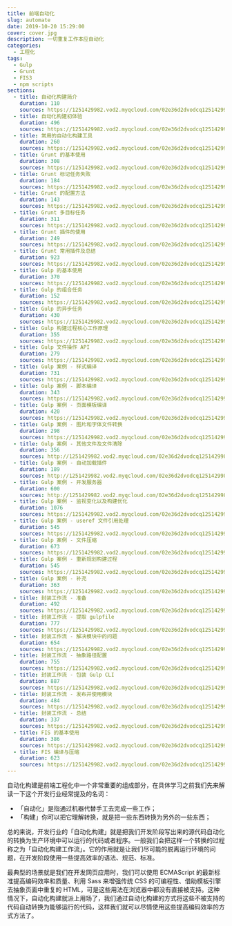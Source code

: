 ```yaml
---
title: 前端自动化
slug: automate
date: 2019-10-20 15:29:00
cover: cover.jpg
description: 一切重复工作本应自动化
categories:
  - 工程化
tags:
  - Gulp
  - Grunt
  - FIS3
  - npm scripts
sections:
  - title: 自动化构建简介
    duration: 110
    sources: https://1251429982.vod2.myqcloud.com/02e36d2dvodcq1251429982/9a4e91f45285890797461910068/K9NjGLaf3bEA.mp4
  - title: 自动化构建初体验
    duration: 496
    sources: https://1251429982.vod2.myqcloud.com/02e36d2dvodcq1251429982/d1ac5c285285890797591878395/2Z6BSdA3AEUA.mp4
  - title: 常用的自动化构建工具
    duration: 260
    sources: https://1251429982.vod2.myqcloud.com/02e36d2dvodcq1251429982/5d58592e5285890797593236001/1aDAg5TlVDYA.mp4
  - title: Grunt 的基本使用
    duration: 308
    sources: https://1251429982.vod2.myqcloud.com/02e36d2dvodcq1251429982/3fd809e35285890797460387967/AZcl5yi1B1gA.mp4
  - title: Grunt 标记任务失败
    duration: 184
    sources: https://1251429982.vod2.myqcloud.com/02e36d2dvodcq1251429982/01d1df355285890797547814430/3g4XMmEvykUA.mp4
  - title: Grunt 的配置方法
    duration: 143
    sources: https://1251429982.vod2.myqcloud.com/02e36d2dvodcq1251429982/9a4e922f5285890797461910081/VXQ0lmsmqXAA.mp4
  - title: Grunt 多目标任务
    duration: 311
    sources: https://1251429982.vod2.myqcloud.com/02e36d2dvodcq1251429982/026327c75285890797547895286/sO1xRM1z3R8A.mp4
  - title: Grunt 插件的使用
    duration: 249
    sources: https://1251429982.vod2.myqcloud.com/02e36d2dvodcq1251429982/0ba2e5545285890797592028630/QkTUadaY2z0A.mp4
  - title: Grunt 常用插件及总结
    duration: 923
    sources: https://1251429982.vod2.myqcloud.com/02e36d2dvodcq1251429982/3fd80a225285890797460387984/WaVMrAd3yzkA.mp4
  - title: Gulp 的基本使用
    duration: 370
    sources: https://1251429982.vod2.myqcloud.com/02e36d2dvodcq1251429982/5d4773be5285890797593228664/rs0wOjubzccA.mp4
  - title: Gulp 的组合任务
    duration: 152
    sources: https://1251429982.vod2.myqcloud.com/02e36d2dvodcq1251429982/026330435285890797547895480/JSPT53BTSIEA.mp4
  - title: Gulp 的异步任务
    duration: 430
    sources: https://1251429982.vod2.myqcloud.com/02e36d2dvodcq1251429982/764246725285890797590210781/dOvxIWxGnJ8A.mp4
  - title: Gulp 构建过程核心工作原理
    duration: 355
    sources: https://1251429982.vod2.myqcloud.com/02e36d2dvodcq1251429982/3fd86f305285890797460388002/trqs0PyeJZwA.mp4
  - title: Gulp 文件操作 API
    duration: 279
    sources: https://1251429982.vod2.myqcloud.com/02e36d2dvodcq1251429982/7642b9315285890797590211176/NtDeLqvWNngA.mp4
  - title: Gulp 案例 - 样式编译
    duration: 731
    sources: https://1251429982.vod2.myqcloud.com/02e36d2dvodcq1251429982/3fd86f335285890797460388005/aS3wbQQv340A.mp4
  - title: Gulp 案例 - 脚本编译
    duration: 343
    sources: https://1251429982.vod2.myqcloud.com/02e36d2dvodcq1251429982/5db1d5a65285890797593284697/LSdhpWMuVzIA.mp4
  - title: Gulp 案例 - 页面模板编译
    duration: 420
    sources: https://1251429982.vod2.myqcloud.com/02e36d2dvodcq1251429982/0b9165955285890797592019901/AeKX1fDs49wA.mp4
  - title: Gulp 案例 - 图片和字体文件转换
    duration: 298
    sources: https://1251429982.vod2.myqcloud.com/02e36d2dvodcq1251429982/d422773f5285890797591992614/4s9Wxs36Kw8A.mp4
  - title: Gulp 案例 - 其他文件及文件清除
    duration: 356
    sources: http://1251429982.vod2.myqcloud.com/02e36d2dvodcq1251429982/5d559f8e5285890797593231105/Z38LJ6rNVvcA.mp4
  - title: Gulp 案例 - 自动加载插件
    duration: 189
    sources: http://1251429982.vod2.myqcloud.com/02e36d2dvodcq1251429982/0b9e866d5285890797592020721/DaoRT9gTvkEA.mp4
  - title: Gulp 案例 - 开发服务器
    duration: 600
    sources: http://1251429982.vod2.myqcloud.com/02e36d2dvodcq1251429982/3fd86f715285890797460388021/0M7HKApgI9sA.mp4
  - title: Gulp 案例 - 监视变化以及构建优化
    duration: 1076
    sources: https://1251429982.vod2.myqcloud.com/02e36d2dvodcq1251429982/9a4e958b5285890797461910113/3veUOr8zVYEA.mp4
  - title: Gulp 案例 - useref 文件引用处理
    duration: 545
    sources: https://1251429982.vod2.myqcloud.com/02e36d2dvodcq1251429982/01d267565285890797547815331/fHvCiU3nEesA.mp4
  - title: Gulp 案例 - 文件压缩
    duration: 673
    sources: https://1251429982.vod2.myqcloud.com/02e36d2dvodcq1251429982/0263afe25285890797547896181/1phti7pD5LUA.mp4
  - title: Gulp 案例 - 重新规划构建过程
    duration: 545
    sources: https://1251429982.vod2.myqcloud.com/02e36d2dvodcq1251429982/d42407a35285890797591995156/CzYDWGEwa6oA.mp4
  - title: Gulp 案例 - 补充
    duration: 363
    sources: https://1251429982.vod2.myqcloud.com/02e36d2dvodcq1251429982/5f75ad995285890797593303674/7oGUVLhAOt0A.mp4
  - title: 封装工作流 - 准备
    duration: 492
    sources: https://1251429982.vod2.myqcloud.com/02e36d2dvodcq1251429982/d4241cc65285890797591995645/kcH59P10gcUA.mp4
  - title: 封装工作流 - 提取 gulpfile
    duration: 777
    sources: https://1251429982.vod2.myqcloud.com/02e36d2dvodcq1251429982/3fd86fd85285890797460388055/tElyhbMhbaoA.mp4
  - title: 封装工作流 - 解决模块中的问题
    duration: 654
    sources: https://1251429982.vod2.myqcloud.com/02e36d2dvodcq1251429982/0c1f57a05285890797592094495/dKZnIOhRJWkA.mp4
  - title: 封装工作流 - 抽象路径配置
    duration: 755
    sources: https://1251429982.vod2.myqcloud.com/02e36d2dvodcq1251429982/9a4e95d05285890797461910136/mBoH7qVcXYIA.mp4
  - title: 封装工作流 - 包装 Gulp CLI
    duration: 887
    sources: https://1251429982.vod2.myqcloud.com/02e36d2dvodcq1251429982/3fd86ffd5285890797460388069/yt9wj04044wA.mp4
  - title: 封装工作流 - 发布并使用模块
    duration: 484
    sources: https://1251429982.vod2.myqcloud.com/02e36d2dvodcq1251429982/9a4e95f15285890797461910146/XY4dvad9is4A.mp4
  - title: 封装工作流 - 总结
    duration: 337
    sources: https://1251429982.vod2.myqcloud.com/02e36d2dvodcq1251429982/01d2e6915285890797547816001/9OnVKoid2lUA.mp4
  - title: FIS 的基本使用
    duration: 386
    sources: https://1251429982.vod2.myqcloud.com/02e36d2dvodcq1251429982/0dd33bd45285890797592107173/N7N2zCGD1x0A.mp4
  - title: FIS 编译与压缩
    duration: 623
    sources: https://1251429982.vod2.myqcloud.com/02e36d2dvodcq1251429982/5dc2bb9e5285890797593292078/n6okiBR7rPUA.mp4
---
```


自动化构建是前端工程化中一个非常重要的组成部分，在具体学习之前我们先来解读一下这个开发行业经常提及的名词：

- 「自动化」是指通过机器代替手工去完成一些工作；
- 「构建」你可以把它理解转换，就是把一些东西转换为另外的一些东西；

总的来说，开发行业的「自动化构建」就是把我们开发阶段写出来的源代码自动化的转换为生产环境中可以运行的代码或者程序。一般我们会把这样一个转换的过程称之为「自动化构建工作流」。它的作用就是让我们尽可能的脱离运行环境的问题，在开发阶段使用一些提高效率的语法、规范、标准。

最典型的场景就是我们在开发网页应用时，我们可以使用 ECMAScript 的最新标准提高编码效率和质量、利用 Sass 来增强传统 CSS 的可编程性、借助模板引擎去抽象页面中重复的 HTML，可是这些用法在浏览器中都没有直接被支持。这种情况下，自动化构建就派上用场了，我们通过自动化构建的方式将这些不被支持的代码自动转换为能够运行的代码，这样我们就可以尽情使用这些提高编码效率的方式方法了。

